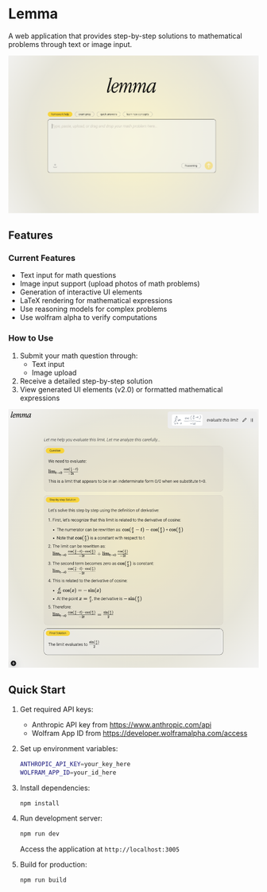 # Lemma

A web application that provides step-by-step solutions to mathematical problems through text or image input.

![Math Helper Interface](/assets/homepage.png)

## Features


### Current Features
- Text input for math questions
- Image input support (upload photos of math problems)
- Generation of interactive UI elements
- LaTeX rendering for mathematical expressions
- Use reasoning models for complex problems
- Use wolfram alpha to verify computations

### How to Use
1. Submit your math question through:
   - Text input
   - Image upload
2. Receive a detailed step-by-step solution
3. View generated UI elements (v2.0) or formatted mathematical expressions


![Math Helper Interface](/assets/solution.png)


## Quick Start

1. Get required API keys:
   - Anthropic API key from https://www.anthropic.com/api
   - Wolfram App ID from https://developer.wolframalpha.com/access

2. Set up environment variables:
   ```bash
   ANTHROPIC_API_KEY=your_key_here
   WOLFRAM_APP_ID=your_id_here
   ```

3. Install dependencies:
   ```bash
   npm install
   ```

4. Run development server:
   ```bash
   npm run dev
   ```
   Access the application at `http://localhost:3005`

5. Build for production:
   ```bash
   npm run build
   ```

